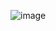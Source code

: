 ![image](https://user-images.githubusercontent.com/92582589/221131869-33785717-5bc9-480b-9558-d11ea5798792.png)
